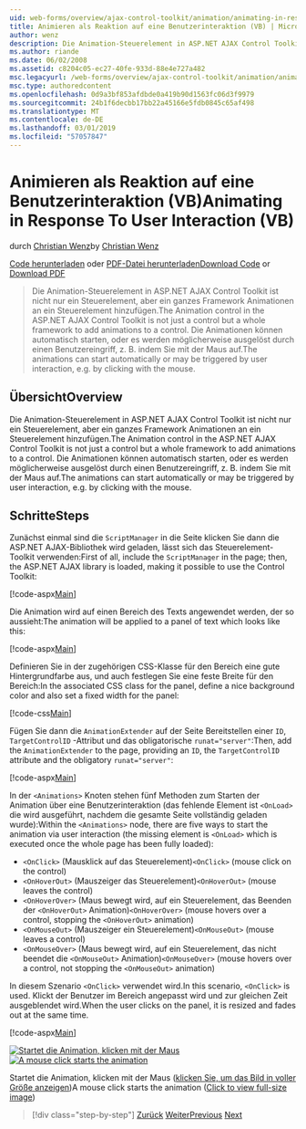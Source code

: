 ```yaml
---
uid: web-forms/overview/ajax-control-toolkit/animation/animating-in-response-to-user-interaction-vb
title: Animieren als Reaktion auf eine Benutzerinteraktion (VB) | Microsoft-Dokumentation
author: wenz
description: Die Animation-Steuerelement in ASP.NET AJAX Control Toolkit ist nicht nur ein Steuerelement, aber ein ganzes Framework Animationen an ein Steuerelement hinzufügen. Die Animationen können Sternen...
ms.author: riande
ms.date: 06/02/2008
ms.assetid: c8204c05-ec27-40fe-933d-88e4e727a482
msc.legacyurl: /web-forms/overview/ajax-control-toolkit/animation/animating-in-response-to-user-interaction-vb
msc.type: authoredcontent
ms.openlocfilehash: 0d9a3bf853afdbde0a419b90d1563fc06d3f9979
ms.sourcegitcommit: 24b1f6decbb17bb22a45166e5fdb0845c65af498
ms.translationtype: MT
ms.contentlocale: de-DE
ms.lasthandoff: 03/01/2019
ms.locfileid: "57057847"
---
```

<a name="animating-in-response-to-user-interaction-vb"></a><span data-ttu-id="599d3-104">Animieren als Reaktion auf eine Benutzerinteraktion (VB)</span><span class="sxs-lookup"><span data-stu-id="599d3-104">Animating in Response To User Interaction (VB)</span></span>
====================
<span data-ttu-id="599d3-105">durch [Christian Wenz](https://github.com/wenz)</span><span class="sxs-lookup"><span data-stu-id="599d3-105">by [Christian Wenz](https://github.com/wenz)</span></span>

<span data-ttu-id="599d3-106">[Code herunterladen](http://download.microsoft.com/download/f/9/a/f9a26acd-8df4-4484-8a18-199e4598f411/Animation6.vb.zip) oder [PDF-Datei herunterladen](http://download.microsoft.com/download/6/7/1/6718d452-ff89-4d3f-a90e-c74ec2d636a3/animation6VB.pdf)</span><span class="sxs-lookup"><span data-stu-id="599d3-106">[Download Code](http://download.microsoft.com/download/f/9/a/f9a26acd-8df4-4484-8a18-199e4598f411/Animation6.vb.zip) or [Download PDF](http://download.microsoft.com/download/6/7/1/6718d452-ff89-4d3f-a90e-c74ec2d636a3/animation6VB.pdf)</span></span>

> <span data-ttu-id="599d3-107">Die Animation-Steuerelement in ASP.NET AJAX Control Toolkit ist nicht nur ein Steuerelement, aber ein ganzes Framework Animationen an ein Steuerelement hinzufügen.</span><span class="sxs-lookup"><span data-stu-id="599d3-107">The Animation control in the ASP.NET AJAX Control Toolkit is not just a control but a whole framework to add animations to a control.</span></span> <span data-ttu-id="599d3-108">Die Animationen können automatisch starten, oder es werden möglicherweise ausgelöst durch einen Benutzereingriff, z. B. indem Sie mit der Maus auf.</span><span class="sxs-lookup"><span data-stu-id="599d3-108">The animations can start automatically or may be triggered by user interaction, e.g. by clicking with the mouse.</span></span>


## <a name="overview"></a><span data-ttu-id="599d3-109">Übersicht</span><span class="sxs-lookup"><span data-stu-id="599d3-109">Overview</span></span>

<span data-ttu-id="599d3-110">Die Animation-Steuerelement in ASP.NET AJAX Control Toolkit ist nicht nur ein Steuerelement, aber ein ganzes Framework Animationen an ein Steuerelement hinzufügen.</span><span class="sxs-lookup"><span data-stu-id="599d3-110">The Animation control in the ASP.NET AJAX Control Toolkit is not just a control but a whole framework to add animations to a control.</span></span> <span data-ttu-id="599d3-111">Die Animationen können automatisch starten, oder es werden möglicherweise ausgelöst durch einen Benutzereingriff, z. B. indem Sie mit der Maus auf.</span><span class="sxs-lookup"><span data-stu-id="599d3-111">The animations can start automatically or may be triggered by user interaction, e.g. by clicking with the mouse.</span></span>

## <a name="steps"></a><span data-ttu-id="599d3-112">Schritte</span><span class="sxs-lookup"><span data-stu-id="599d3-112">Steps</span></span>

<span data-ttu-id="599d3-113">Zunächst einmal sind die `ScriptManager` in die Seite klicken Sie dann die ASP.NET AJAX-Bibliothek wird geladen, lässt sich das Steuerelement-Toolkit verwenden:</span><span class="sxs-lookup"><span data-stu-id="599d3-113">First of all, include the `ScriptManager` in the page; then, the ASP.NET AJAX library is loaded, making it possible to use the Control Toolkit:</span></span>

[!code-aspx[Main](animating-in-response-to-user-interaction-vb/samples/sample1.aspx)]

<span data-ttu-id="599d3-114">Die Animation wird auf einen Bereich des Texts angewendet werden, der so aussieht:</span><span class="sxs-lookup"><span data-stu-id="599d3-114">The animation will be applied to a panel of text which looks like this:</span></span>

[!code-aspx[Main](animating-in-response-to-user-interaction-vb/samples/sample2.aspx)]

<span data-ttu-id="599d3-115">Definieren Sie in der zugehörigen CSS-Klasse für den Bereich eine gute Hintergrundfarbe aus, und auch festlegen Sie eine feste Breite für den Bereich:</span><span class="sxs-lookup"><span data-stu-id="599d3-115">In the associated CSS class for the panel, define a nice background color and also set a fixed width for the panel:</span></span>

[!code-css[Main](animating-in-response-to-user-interaction-vb/samples/sample3.css)]

<span data-ttu-id="599d3-116">Fügen Sie dann die `AnimationExtender` auf der Seite Bereitstellen einer `ID`, `TargetControlID` -Attribut und das obligatorische `runat="server"`:</span><span class="sxs-lookup"><span data-stu-id="599d3-116">Then, add the `AnimationExtender` to the page, providing an `ID`, the `TargetControlID` attribute and the obligatory `runat="server"`:</span></span>

[!code-aspx[Main](animating-in-response-to-user-interaction-vb/samples/sample4.aspx)]

<span data-ttu-id="599d3-117">In der `<Animations>` Knoten stehen fünf Methoden zum Starten der Animation über eine Benutzerinteraktion (das fehlende Element ist `<OnLoad>` die wird ausgeführt, nachdem die gesamte Seite vollständig geladen wurde):</span><span class="sxs-lookup"><span data-stu-id="599d3-117">Within the `<Animations>` node, there are five ways to start the animation via user interaction (the missing element is `<OnLoad>` which is executed once the whole page has been fully loaded):</span></span>

- <span data-ttu-id="599d3-118">`<OnClick>` (Mausklick auf das Steuerelement)</span><span class="sxs-lookup"><span data-stu-id="599d3-118">`<OnClick>` (mouse click on the control)</span></span>
- <span data-ttu-id="599d3-119">`<OnHoverOut>` (Mauszeiger das Steuerelement)</span><span class="sxs-lookup"><span data-stu-id="599d3-119">`<OnHoverOut>` (mouse leaves the control)</span></span>
- <span data-ttu-id="599d3-120">`<OnHoverOver>` (Maus bewegt wird, auf ein Steuerelement, das Beenden der `<OnHoverOut>` Animation)</span><span class="sxs-lookup"><span data-stu-id="599d3-120">`<OnHoverOver>` (mouse hovers over a control, stopping the `<OnHoverOut>` animation)</span></span>
- <span data-ttu-id="599d3-121">`<OnMouseOut>` (Mauszeiger ein Steuerelement)</span><span class="sxs-lookup"><span data-stu-id="599d3-121">`<OnMouseOut>` (mouse leaves a control)</span></span>
- <span data-ttu-id="599d3-122">`<OnMouseOver>` (Maus bewegt wird, auf ein Steuerelement, das nicht beendet die `<OnMouseOut>` Animation)</span><span class="sxs-lookup"><span data-stu-id="599d3-122">`<OnMouseOver>` (mouse hovers over a control, not stopping the `<OnMouseOut>` animation)</span></span>

<span data-ttu-id="599d3-123">In diesem Szenario `<OnClick>` verwendet wird.</span><span class="sxs-lookup"><span data-stu-id="599d3-123">In this scenario, `<OnClick>` is used.</span></span> <span data-ttu-id="599d3-124">Klickt der Benutzer im Bereich angepasst wird und zur gleichen Zeit ausgeblendet wird.</span><span class="sxs-lookup"><span data-stu-id="599d3-124">When the user clicks on the panel, it is resized and fades out at the same time.</span></span>

[!code-aspx[Main](animating-in-response-to-user-interaction-vb/samples/sample5.aspx)]


<span data-ttu-id="599d3-125">[![Startet die Animation, klicken mit der Maus](animating-in-response-to-user-interaction-vb/_static/image2.png)](animating-in-response-to-user-interaction-vb/_static/image1.png)</span><span class="sxs-lookup"><span data-stu-id="599d3-125">[![A mouse click starts the animation](animating-in-response-to-user-interaction-vb/_static/image2.png)](animating-in-response-to-user-interaction-vb/_static/image1.png)</span></span>

<span data-ttu-id="599d3-126">Startet die Animation, klicken mit der Maus ([klicken Sie, um das Bild in voller Größe anzeigen](animating-in-response-to-user-interaction-vb/_static/image3.png))</span><span class="sxs-lookup"><span data-stu-id="599d3-126">A mouse click starts the animation ([Click to view full-size image](animating-in-response-to-user-interaction-vb/_static/image3.png))</span></span>

> [!div class="step-by-step"]
> <span data-ttu-id="599d3-127">[Zurück](picking-one-animation-out-of-a-list-vb.md)
> [Weiter](disabling-actions-during-animation-vb.md)</span><span class="sxs-lookup"><span data-stu-id="599d3-127">[Previous](picking-one-animation-out-of-a-list-vb.md)
[Next](disabling-actions-during-animation-vb.md)</span></span>
